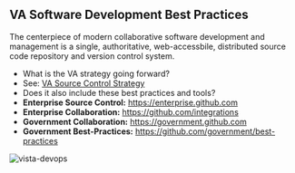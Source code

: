 ## VA Software Development Best Practices


The centerpiece of modern collaborative software development and management is a single, authoritative, web-accessbile, distributed source code repository and version control system.

* What is the VA strategy going forward?
* See:  [VA Source Control Strategy]( https://github.com/va-projects/best-practices/blob/master/VA_Source_Control_Systems.md)
* Does it also include these best practices and tools?
* __Enterprise Source Control:__  https://enterprise.github.com
* __Enterprise Collaboration:__  https://github.com/integrations
* __Government Collaboration:__ https://government.github.com
* __Government Best-Practices:__   https://github.com/government/best-practices


![vista-devops](https://github.com/va-projects/best-practices/blob/master/VISTA_Cloud_DevOps.png)






